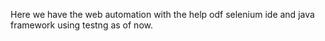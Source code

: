 Here we have the web automation with the help odf selenium ide and java framework using testng as of now.
